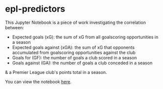 # epl-predictors

This Jupyter Notebook is a piece of work investigating the correlation between: 

* Expected goals (xG): the sum of xG from all goalscoring opportunities in a season
* Expected goals against (xGA): the sum of xG that opponents accumulated from goalscoring opportunities against the club
* Goals for (GF): the number of goals a club scored in a season
* Goals against (GA): the number of goals a club conceded in a season

& a Premier League club's points total in a season.

You can view the notebook [here](https://nbviewer.org/github/oddball8/epl-predictors/blob/main/epl-predictors.ipynb).
